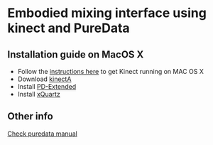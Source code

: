 # Embodied mixing interface using kinect and PureData
## Installation guide on MacOS X
- Follow the [instructions here](https://creativevreality.wordpress.com/2016/01/26/setting-up-the-kinect-on-osx-el-capitan/) to get Kinect running on MAC OS X 
- Download [kinectA](https://sourceforge.net/projects/kinecta/)
- Install [PD-Extended](https://puredata.info/downloads/pd-extended)
- Install [xQuartz](https://www.xquartz.org)

## Other info
[Check puredata manual](https://puredata.info/docs/tutorials/pd-refcard)
